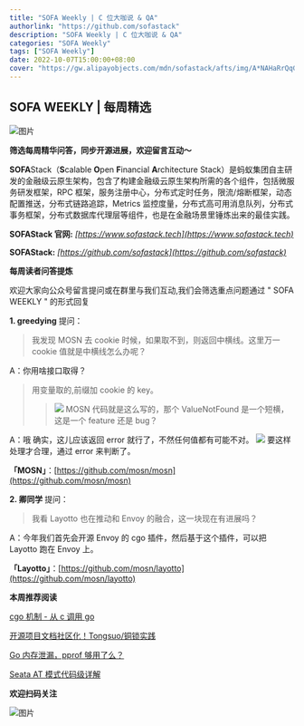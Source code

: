 ```yaml
---
title: "SOFA Weekly | C 位大咖说 & QA"
authorlink: "https://github.com/sofastack"
description: "SOFA Weekly | C 位大咖说 & QA"
categories: "SOFA Weekly"
tags: ["SOFA Weekly"]
date: 2022-10-07T15:00:00+08:00
cover: "https://gw.alipayobjects.com/mdn/sofastack/afts/img/A*NAHaRrQqGzAAAAAAAAAAAAAAARQnAQ"
---
```


## SOFA WEEKLY | 每周精选

![图片](https://p3-juejin.byteimg.com/tos-cn-i-k3u1fbpfcp/1e08fca65f7643c783d33f590bb41d5a~tplv-k3u1fbpfcp-zoom-1.image)

**筛选每周精华问答，同步开源进展，欢迎留言互动～**

**SOFA**Stack（**S**calable **O**pen **F**inancial **A**rchitecture Stack）是蚂蚁集团自主研发的金融级云原生架构，包含了构建金融级云原生架构所需的各个组件，包括微服务研发框架，RPC 框架，服务注册中心，分布式定时任务，限流/熔断框架，动态配置推送，分布式链路追踪，Metrics 监控度量，分布式高可用消息队列，分布式事务框架，分布式数据库代理层等组件，也是在金融场景里锤炼出来的最佳实践。

**SOFAStack 官网:** *[https://www.sofastack.tech](https://www.sofastack.tech)*

**SOFAStack:** *[https://github.com/sofastack](https://github.com/sofastack)*

**每周读者问答提炼**

欢迎大家向公众号留言提问或在群里与我们互动,我们会筛选重点问题通过 " SOFA WEEKLY " 的形式回复

**1. greedying** 提问：

>我发现 MOSN 去 cookie 时候，如果取不到，则返回中横线。这里万一 cookie 值就是中横线怎么办呢？

A：你用啥接口取得？

>用变量取的,前缀加 cookie 的 key。
>>![](https://mdn.alipayobjects.com/huamei_soxoym/afts/img/A*pFrBQLPKPT8AAAAAAAAAAAAADrGAAQ/original)
>>MOSN 代码就是这么写的，那个 ValueNotFound 是一个短横，这是一个 feature 还是 bug？

A：哦 确实，这儿应该返回 error 就行了，不然任何值都有可能不对。
![](https://mdn.alipayobjects.com/huamei_soxoym/afts/img/A*3neXRYi9msgAAAAAAAAAAAAADrGAAQ/original)
要这样处理才合理，通过 error 来判断了。

**「MOSN」**：[https://github.com/mosn/mosn](https://github.com/mosn/mosn)

**2. 卿同学** 提问：

>我看 Layotto 也在推动和 Envoy 的融合，这一块现在有进展吗？

A：今年我们首先会开源 Envoy 的 cgo 插件，然后基于这个插件，可以把 Layotto 跑在 Envoy 上。

**「Layotto」**：[https://github.com/mosn/layotto](https://github.com/mosn/layotto)

**本周推荐阅读**

[cgo 机制 - 从 c 调用 go](https://mp.weixin.qq.com/s?__biz=MzUzMzU5Mjc1Nw==&mid=2247516398&idx=1&sn=2172b6f6ffe9c8b3263a15ef60ee3d54&chksm=faa36f34cdd4e622746582f922cd00798a1044c4f32a7ce058be6df91b58cbee725022a56525&scene=21#wechat_redirect)

[开源项目文档社区化！Tongsuo/铜锁实践](https://mp.weixin.qq.com/s?__biz=MzUzMzU5Mjc1Nw==&mid=2247516387&idx=1&sn=c2531d25caf6e9fe0eb560180a048320&chksm=faa36f39cdd4e62f3a9611a02e9a276d7c7e1530d7b9c06ff3eef5a4e7d0950655d9a2c8f67b&scene=21#wechat_redirect)

[Go 内存泄漏，pprof 够用了么？](https://mp.weixin.qq.com/s?__biz=MzUzMzU5Mjc1Nw==&mid=2247516046&idx=1&sn=c8ed0fbbc18b4377778c2ed06c7332ba&chksm=faa35054cdd4d9425b6780ae5ed1a6b83ab16afd9d870affba350c8002a2c4e2efdb85abc603&scene=21#wechat_redirect)

[Seata AT 模式代码级详解](https://mp.weixin.qq.com/s?__biz=MzUzMzU5Mjc1Nw==&mid=2247516247&idx=1&sn=f57bb355cef6b823a32cd8b30c0b53ee&chksm=faa36f8dcdd4e69b91a9231330f82af5558de9349425b97e2e88e6fb3f8b33845d93af156fb1&scene=21#wechat_redirect)

**欢迎扫码关注**

![图片](https://p3-juejin.byteimg.com/tos-cn-i-k3u1fbpfcp/7091a7c36cec45f292225f4e9c92161e~tplv-k3u1fbpfcp-zoom-1.image)
